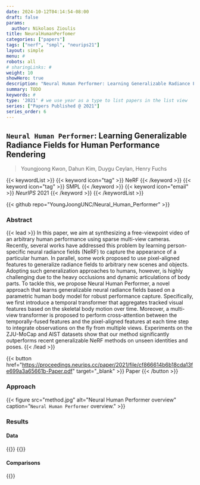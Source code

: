 ```yaml
---
date: 2024-10-12T04:14:54-08:00
draft: false
params:
  author: Nikolaos Zioulis
title: NeuralHumanPerfomer
categories: ["papers"]
tags: ["nerf", "smpl", "neurips21"]
layout: simple
menu: #
robots: all
# sharingLinks: #
weight: 10
showHero: true
description: "Neural Human Performer: Learning Generalizable Radiance Fields for Human Performance Rendering"
summary: TODO
keywords: #
type: '2021' # we use year as a type to list papers in the list view
series: ["Papers Published @ 2021"]
series_order: 6
---
```


## `Neural Human Performer`: Learning Generalizable Radiance Fields for Human Performance Rendering

> Youngjoong Kwon, Dahun Kim, Duygu Ceylan, Henry Fuchs

{{< keywordList >}}
{{< keyword icon="tag" >}} NeRF {{< /keyword >}}
{{< keyword icon="tag" >}} SMPL {{< /keyword >}}
{{< keyword icon="email" >}} *NeurIPS* 2021 {{< /keyword >}}
{{< /keywordList >}}

{{< github repo="YoungJoongUNC/Neural_Human_Performer" >}}

### Abstract
{{< lead >}}
In this paper, we aim at synthesizing a free-viewpoint video of an arbitrary human
performance using sparse multi-view cameras. Recently, several works have addressed this problem by learning person-specific neural radiance fields (NeRF) to capture the appearance of a particular human. In parallel, some work proposed to use pixel-aligned features to generalize radiance fields to arbitrary new scenes and objects. Adopting such generalization approaches to humans, however, is highly challenging due to the heavy occlusions and dynamic articulations of body parts. To tackle this, we propose Neural Human Performer, a novel approach that learns generalizable neural radiance fields based on a parametric human body model for robust performance capture. Specifically, we first introduce a temporal transformer that aggregates tracked visual features based on the skeletal body motion over time. Moreover, a multi-view transformer is proposed to perform cross-attention between the temporally-fused features and the pixel-aligned features at each time step to integrate observations on the fly from multiple views. Experiments on the ZJU-MoCap and AIST datasets show that our method significantly outperforms recent generalizable NeRF methods on unseen identities and poses.
{{< /lead >}}

{{< button href="https://proceedings.neurips.cc/paper/2021/file/cf866614b6b18cda13fe699a3a65661b-Paper.pdf" target="_blank" >}}
Paper
{{< /button >}}

### Approach

{{< figure
    src="method.jpg"
    alt="Neural Human Performer overview"
    caption="`Neural Human Performer` overview."
    >}}

### Results

#### Data
{{<badge label="test" message="ZJU_MOCAP" color="yellowgreen" logo="github" link="https://github.com/zju3dv/neuralbody/blob/master/INSTALL.md#zju-mocap-dataset" target="_blank">}}
{{<badge label="test" message="AIST++" color="navy" logo="github" link="https://google.github.io/aistplusplus_dataset/factsfigures.html" target="_blank">}}

#### Comparisons
{{<badge label="body--NeRF" message="NeuralBody" color="coral" logo="github" link="https://github.com/zju3dv/neuralbody" target="_blank">}}